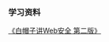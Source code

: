 ### 学习资料

[《白帽子讲Web安全 第二版》](https://pan.baidu.com/share/init?surl=j1WcCV4c3M_66Zi8DyuFxw&pwd=itcy)

